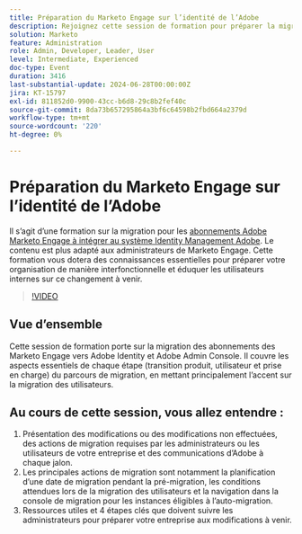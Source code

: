 ```yaml
---
title: Préparation du Marketo Engage sur l’identité de l’Adobe
description: Rejoignez cette session de formation pour préparer la migration des abonnements des Marketo Engage vers Adobe Identity, en vous concentrant sur la migration des utilisateurs, les actions clés et les ressources essentielles pour les administrateurs, avec des conseils sur la navigation dans la console de migration et sur la compréhension des modifications à chaque jalon.
solution: Marketo
feature: Administration
role: Admin, Developer, Leader, User
level: Intermediate, Experienced
doc-type: Event
duration: 3416
last-substantial-update: 2024-06-28T00:00:00Z
jira: KT-15797
exl-id: 811852d0-9900-43cc-b6d8-29c8b2fef40c
source-git-commit: 8da73b657295864a3bf6c64598b2fbd664a2379d
workflow-type: tm+mt
source-wordcount: '220'
ht-degree: 0%

---
```


# Préparation du Marketo Engage sur l’identité de l’Adobe

Il s’agit d’une formation sur la migration pour les [abonnements Adobe Marketo Engage à intégrer au système Identity Management Adobe](https://experienceleague.adobe.com/en/docs/marketo/using/product-docs/administration/marketo-with-adobe-identity/adobe-identity-management-overview). Le contenu est plus adapté aux administrateurs de Marketo Engage. Cette formation vous dotera des connaissances essentielles pour préparer votre organisation de manière interfonctionnelle et éduquer les utilisateurs internes sur ce changement à venir.


>[!VIDEO](https://video.tv.adobe.com/v/3430920/?learn=on)

## Vue d’ensemble

Cette session de formation porte sur la migration des abonnements des Marketo Engage vers Adobe Identity et Adobe Admin Console. Il couvre les aspects essentiels de chaque étape (transition produit, utilisateur et prise en charge) du parcours de migration, en mettant principalement l’accent sur la migration des utilisateurs.

## Au cours de cette session, vous allez entendre :

1. Présentation des modifications ou des modifications non effectuées, des actions de migration requises par les administrateurs ou les utilisateurs de votre entreprise et des communications d’Adobe à chaque jalon.
1. Les principales actions de migration sont notamment la planification d’une date de migration pendant la pré-migration, les conditions attendues lors de la migration des utilisateurs et la navigation dans la console de migration pour les instances éligibles à l’auto-migration.
1. Ressources utiles et 4 étapes clés que doivent suivre les administrateurs pour préparer votre entreprise aux modifications à venir.
